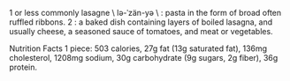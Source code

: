 1 or less commonly lasagne \ lə-​ˈzän-​yə \ : pasta in the form of broad often ruffled ribbons. 2 : a baked dish containing layers of boiled lasagna, and usually cheese, a seasoned sauce of tomatoes, and meat or vegetables.

Nutrition Facts
1 piece: 503 calories, 27g fat (13g saturated fat), 136mg cholesterol, 1208mg sodium, 30g carbohydrate (9g sugars, 2g fiber), 36g protein.